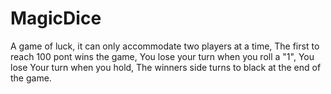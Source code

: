 # MagicDice
A game of luck, it can only accommodate two players at a time,
The first to reach 100 pont wins the game,
You lose your turn when you roll a "1",
You lose Your turn when you hold, 
The winners side turns to black at the end of the game.
